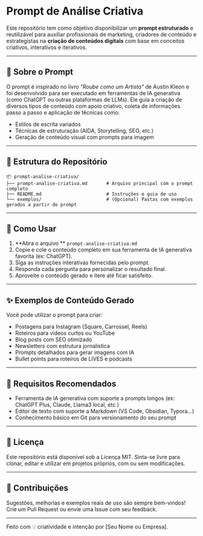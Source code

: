 # Prompt de Análise Criativa 

Este repositório tem como objetivo disponibilizar um **prompt estruturado** e reutilizável para auxiliar profissionais de marketing, criadores de conteúdo e estrategistas na **criação de conteúdos digitais** com base em conceitos criativos, interativos e iterativos.

---

## 📌 Sobre o Prompt

O prompt é inspirado no livro *"Roube como um Artista"* de Austin Kleon e foi desenvolvido para ser executado em ferramentas de IA generativa (como ChatGPT ou outras plataformas de LLMs). Ele guia a criação de diversos tipos de conteúdo com apoio criativo, coleta de informações passo a passo e aplicação de técnicas como:

- Estilos de escrita variados
- Técnicas de estruturação (AIDA, Storytelling, SEO, etc.)
- Geração de conteúdo visual com prompts para imagem

---

## 📁 Estrutura do Repositório

```
📦 prompt-analise-criativa/
├── prompt-analise-criativa.md       # Arquivo principal com o prompt completo
├── README.md                        # Instruções e guia de uso
└── exemplos/                        # (Opcional) Pastas com exemplos gerados a partir do prompt
```

---

## 🚀 Como Usar

1. **Abra o arquivo ** ``prompt-analise-criativa.md``
2. Copie e cole o conteúdo completo em sua ferramenta de IA generativa favorita (ex: ChatGPT).
3. Siga as instruções interativas fornecidas pelo prompt.
4. Responda cada pergunta para personalizar o resultado final.
5. Aproveite o conteúdo gerado e itere até ficar satisfeito.

---

## ✨ Exemplos de Conteúdo Gerado

Você pode utilizar o prompt para criar:

- Postagens para Instagram (Square, Carrossel, Reels)
- Roteiros para vídeos curtos ou YouTube
- Blog posts com SEO otimizado
- Newsletters com estrutura jornalística
- Prompts detalhados para gerar imagens com IA
- Bullet points para roteiros de LIVES e podcasts

---

## 📌 Requisitos Recomendados

- Ferramenta de IA generativa com suporte a prompts longos (ex: ChatGPT Plus, Claude, Llama3 local, etc.)
- Editor de texto com suporte a Markdown (VS Code, Obsidian, Typora...)
- Conhecimento básico em Git para versionamento do seu prompt

---

## 📎 Licença

Este repositório está disponível sob a Licença MIT. Sinta-se livre para clonar, editar e utilizar em projetos próprios, com ou sem modificações.

---

## 🤝 Contribuições

Sugestões, melhorias e exemplos reais de uso são sempre bem-vindos! Crie um Pull Request ou envie uma Issue com seu feedback.

---

Feito com 💡 criatividade e intenção por [Seu Nome ou Empresa].

